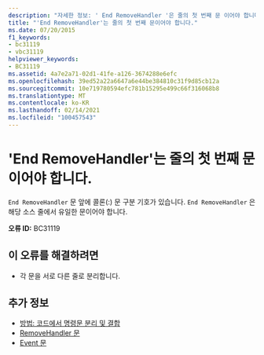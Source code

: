 ```yaml
---
description: "자세한 정보: ' End RemoveHandler '은 줄의 첫 번째 문 이어야 합니다."
title: "'End RemoveHandler'는 줄의 첫 번째 문이어야 합니다."
ms.date: 07/20/2015
f1_keywords:
- bc31119
- vbc31119
helpviewer_keywords:
- BC31119
ms.assetid: 4a7e2a71-02d1-41fe-a126-3674288e6efc
ms.openlocfilehash: 39ed52a22a6647a6e44be384810c31f9d85cb12a
ms.sourcegitcommit: 10e719780594efc781b15295e499c66f316068b8
ms.translationtype: MT
ms.contentlocale: ko-KR
ms.lasthandoff: 02/14/2021
ms.locfileid: "100457543"
---
```

# <a name="end-removehandler-must-be-the-first-statement-on-a-line"></a>'End RemoveHandler'는 줄의 첫 번째 문이어야 합니다.

`End RemoveHandler` 문 앞에 콜론(:) 문 구분 기호가 있습니다. `End RemoveHandler` 은 해당 소스 줄에서 유일한 문이어야 합니다.  
  
 **오류 ID:** BC31119  
  
## <a name="to-correct-this-error"></a>이 오류를 해결하려면  
  
- 각 문을 서로 다른 줄로 분리합니다.  
  
## <a name="see-also"></a>추가 정보

- [방법: 코드에서 명령문 분리 및 결합](../programming-guide/program-structure/how-to-break-and-combine-statements-in-code.md)
- [RemoveHandler 문](../language-reference/statements/removehandler-statement.md)
- [Event 문](../language-reference/statements/event-statement.md)
